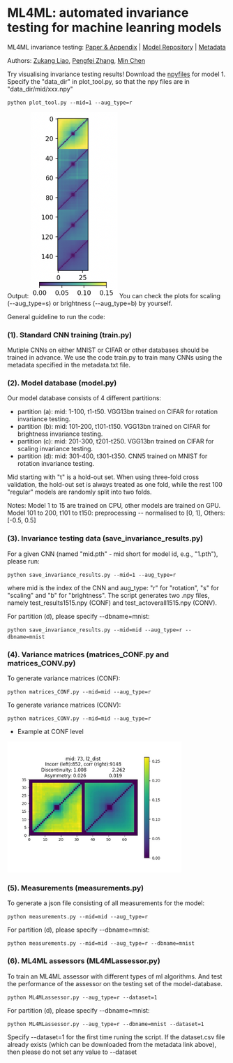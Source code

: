# ML4ML: automated invariance testing for machine leanring models
ML4ML invariance testing: [Paper & Appendix](https://arxiv.org/abs/2109.12926) | [Model Repository](https://drive.google.com/drive/folders/1kFPRBxmqcFKX_VSEKyE54gPluiPCD9fN?usp=sharing) | [Metadata](https://drive.google.com/drive/folders/1zQc9axs95XQzpSPT-ztoCT2ht3KuDz8S?usp=sharing)

Authors: [Zukang Liao](https://scholar.google.com/citations?user=1N8pGXoAAAAJ&hl=en), [Pengfei Zhang](https://scholar.google.com/citations?user=CIDjqxYAAAAJ&hl=en), [Min Chen](https://sites.google.com/site/drminchen/)



Try visualising invariance testing results!
Download the [npyfiles](https://drive.google.com/drive/folders/1uxns-ZnBptS9VMV4Uo9JEjGTY5-X8p_B) for model 1.
Specify the "data_dir" in plot_tool.py, so that the npy files are in "data_dir/mid/xxx.npy"

    python plot_tool.py --mid=1 --aug_type=r

Output:
<img src="plot_tool_1.png" width="200" />
You can check the plots for scaling (--aug_type=s) or brightness (--aug_type=b) by yourself.





General guideline to run the code:


### (1). Standard CNN training (train.py)

Mutiple CNNs on either MNIST or CIFAR or other databases should be trained in advance. We use the code train.py to train many CNNs using the metadata specified in the metadata.txt file.


### (2). Model database (model.py)

Our model database consists of 4 different partitions:
- partition (a): mid: 1-100, t1-t50. VGG13bn trained on CIFAR for rotation invariance testing.
- partition (b): mid: 101-200, t101-t150. VGG13bn trained on CIFAR for brightness invariance testing.
- partition (c): mid: 201-300, t201-t250. VGG13bn trained on CIFAR for scaling invariance testing.
- partition (d): mid: 301-400, t301-t350. CNN5 trained on MNIST for rotation invariance testing.
	    
Mid starting with "t" is a hold-out set. When using three-fold cross validation, the hold-out set is always treated as one fold, while the rest 100 "regular" models are randomly split into two folds.

Notes: Model 1 to 15 are trained on CPU, other models are trained on GPU. Model 101 to 200, t101 to t150: preprocessing -- normalised to [0, 1], Others: [-0.5, 0.5]



### (3). Invariance testing data (save_invariance_results.py)
For a given CNN (named "mid.pth" - mid short for model id, e.g., "1.pth"), please run:

    python save_invariance_results.py --mid=1 --aug_type=r

    
where mid is the index of the CNN and aug_type: "r" for "rotation", "s" for "scaling" and "b" for "brightness". The script generates two .npy files, namely test_results1515.npy (CONF) and test_actoverall1515.npy (CONV).
    
For partition (d), please specify --dbname=mnist:

    python save_invariance_results.py --mid=mid --aug_type=r --dbname=mnist



### (4). Variance matrices (matrices_CONF.py and matrices_CONV.py)
To generate variance matrices (CONF):

    python matrices_CONF.py --mid=mid --aug_type=r

    
To generate variance matrices (CONV):

    python matrices_CONV.py --mid=mid --aug_type=r

- Example at CONF level
<img src="example_mid_73/1515/Confidence/xconfidencel2_disttest.jpg" width="400" />



### (5). Measurements (measurements.py)
To generate a json file consisting of all measurements for the model:

    python measurements.py --mid=mid --aug_type=r
 
    
For partition (d), please specify --dbname=mnist:

    python measurements.py --mid=mid --aug_type=r --dbname=mnist


    
### (6). ML4ML assessors (ML4MLassessor.py)
To train an ML4ML assessor with different types of ml algorithms. And test the performance of the assessor on the testing set of the model-database.

    python ML4MLassessor.py --aug_type=r --dataset=1
 
    
For partition (d), please specify --dbname=mnist:

    python ML4MLassessor.py --aug_type=r --dbname=mnist --dataset=1
    
Specify --dataset=1 for the first time runing the script. 
If the dataset.csv file already exists (which can be downloaded from the metadata link above), then please do not set any value to --dataset

